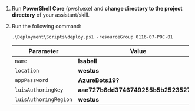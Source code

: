 1. Run **PowerShell Core** (pwsh.exe) and **change directory to the project directory** of your assistant/skill.
2. Run the following command:

    ```shell
    .\Deployment\Scripts\deploy.ps1 -resourceGroup 0116-07-POC-01
    ```


    Parameter | Value
    --------- | --------
    `name` | **Isabell**
    `location` | **westus**
    `appPassword` | **AzureBots19?**
    `luisAuthoringKey` | **aae727b6dd3746749255b5b25235274e**
    `luisAuthoringRegion` | **westus**
